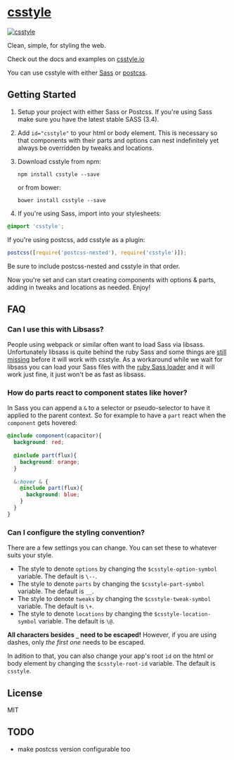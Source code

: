 # [csstyle](http://csstyle.io)
[![csstyle](https://github.com/geddski/csstyle/blob/master/site/common/images/csstyle.png)](http://csstyle.io)

Clean, simple, for styling the web.

Check out the docs and examples on [csstyle.io](http://csstyle.io)

You can use csstyle with either [Sass](http://sass-lang.com/) or [postcss](https://github.com/postcss/postcss).

## Getting Started
1. Setup your project with either Sass or Postcss. If you're using Sass make sure you have the latest stable SASS (3.4).

2. Add `id="csstyle"` to your html or body element. This is necessary so that components with their
parts and options can nest indefinitely yet always be overridden by tweaks and locations.

3. Download csstyle from npm:

    ```
    npm install csstyle --save
    ```

    or from bower:
    ```
    bower install csstyle --save
    ```
    
4. If you're using Sass, import into your stylesheets:
```scss
@import 'csstyle';
```

If you're using postcss, add csstyle as a plugin:
```js
postcss([require('postcss-nested'), require('csstyle')]);
```
Be sure to include postcss-nested and csstyle in that order.

Now you're set and can start creating components with options & parts, adding in tweaks and locations as needed. Enjoy!

## FAQ

### Can I use this with Libsass?
People using webpack or similar often want to load Sass via libsass.
Unfortunately libsass is quite behind the ruby Sass and some things are [still missing](https://sass-compatibility.github.io/)
before it will work with csstyle. As a workaround while we wait for libsass you
can load your Sass files with the [ruby Sass loader](https://github.com/ddelbondio/ruby-sass-loader) and it will work just fine, it just
won't be as fast as libsass.

### How do parts react to component states like hover?
In Sass you can append a `&` to a selector or pseudo-selector to have it applied to the parent context. So for example to have a `part` react when the `component` gets hovered:

```scss
@include component(capacitor){
  background: red;
  
  @include part(flux){
    background: orange;
  }
  
  &:hover & {
    @include part(flux){
      background: blue;
    }
  }
}
```

### Can I configure the styling convention?
There are a few settings you can change. You can set these to whatever suits your style.

 - The style to denote `options` by changing the `$csstyle-option-symbol` variable. The default is `\--`.
 - The style to denote `parts` by changing the `$csstyle-part-symbol` variable. The default is `__`.
 - The style to denote `tweaks` by changing the `$csstyle-tweak-symbol` variable. The default is `\+`.
 - The style to denote `locations` by changing the `$csstyle-location-symbol` variable. The default is `\@`.

**All characters besides `_` need to be escaped!** However, if you are using dashes, only _the first one_ needs to be escaped.

In adition to that, you can also change your app's root `id` on the html or body element by changing the `$csstyle-root-id` variable. The default is `csstyle`.

## License
MIT

## TODO
- make postcss version configurable too
